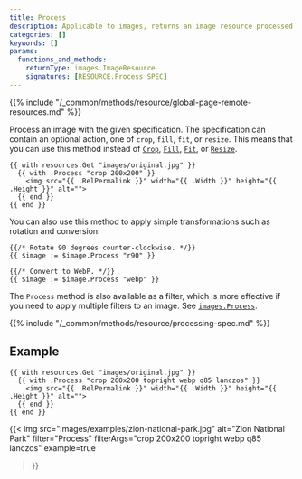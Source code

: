 ```yaml
---
title: Process
description: Applicable to images, returns an image resource processed with the given specification.
categories: []
keywords: []
params:
  functions_and_methods:
    returnType: images.ImageResource
    signatures: [RESOURCE.Process SPEC]
---
```


{{% include "/_common/methods/resource/global-page-remote-resources.md" %}}

Process an image with the given specification. The specification can contain an optional action, one of `crop`, `fill`, `fit`, or `resize`. This means that you can use this method instead of [`Crop`], [`Fill`], [`Fit`], or [`Resize`].

```go-html-template
{{ with resources.Get "images/original.jpg" }}
  {{ with .Process "crop 200x200" }}
    <img src="{{ .RelPermalink }}" width="{{ .Width }}" height="{{ .Height }}" alt="">
  {{ end }}
{{ end }}
```

You can also use this method to apply simple transformations such as rotation and conversion:

```go-html-template
{{/* Rotate 90 degrees counter-clockwise. */}}
{{ $image := $image.Process "r90" }}

{{/* Convert to WebP. */}}
{{ $image := $image.Process "webp" }}
```

The `Process` method is also available as a filter, which is more effective if you need to apply multiple filters to an image. See [`images.Process`].

{{% include "/_common/methods/resource/processing-spec.md" %}}

## Example

```go-html-template
{{ with resources.Get "images/original.jpg" }}
  {{ with .Process "crop 200x200 topright webp q85 lanczos" }}
    <img src="{{ .RelPermalink }}" width="{{ .Width }}" height="{{ .Height }}" alt="">
  {{ end }}
{{ end }}
```

{{< img
  src="images/examples/zion-national-park.jpg"
  alt="Zion National Park"
  filter="Process"
  filterArgs="crop 200x200 topright webp q85 lanczos"
  example=true
>}}

[`Crop`]: /methods/resource/crop/
[`Fill`]: /methods/resource/fill/
[`Fit`]: /methods/resource/fit/
[`Resize`]: /methods/resource/resize/
[`images.Process`]: /functions/images/process/
